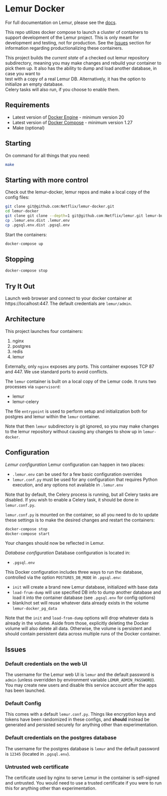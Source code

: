 Lemur Docker
============

For full documentation on Lemur, please see the [docs](https://lemur.readthedocs.org).

This repo utilizes docker compose to launch a cluster of containers to support development of the Lemur project. 
This is only meant for development and testing, not for production. See the [Issues](#Issues) section for information 
regarding productionalizing these containers.

This project builds the _current state_ of a checked out lemur repository subdirectory, meaning you may make changes and 
rebuild your container to pick them up. It also has the ability to dump and load another database, in case you want to  
test with a copy of a real Lemur DB. Alternatively, it has the option to initialize an empty database.  
Celery tasks will also run, if you choose to enable them.


Requirements
------------

- Latest version of [Docker Engine](https://docs.docker.com/engine/install/) - minimum version 20
- Latest version of [Docker Compose](https://docs.docker.com/compose/install/) - minimum version 1.27
- Make (optional)

Starting
--------

On command for all things that you need:
```bash
make
``` 

Starting with more control
--------

Check out the lemur-docker, lemur repos and make a local copy of the config files:

```bash
git clone git@github.com:Netflix/lemur-docker.git
cd lemur-docker
git clone git clone --depth=1 git@github.com:Netflix/lemur.git lemur-build-docker/.lemur
cp .lemur.env.dist .lemur.env
cp .pgsql.env.dist .pgsql.env
```    

Start the containers:
```bash
docker-compose up
``` 

Stopping
--------
```bash
docker-compose stop
```     

Try It Out
----------

Launch web browser and connect to your docker container at https://localhost:447. The default credentials are `lemur/admin`.

Architecture
-------------

This project launches four containers:

1. nginx
1. postgres
1. redis
1. lemur

Externally, only `nginx` exposes any ports. This container exposes TCP 87 and 447. We use standard ports to avoid conflicts.

The `lemur` container is built on a local copy of the Lemur code. It runs two processes via `supervisord`:

- lemur
- lemur-celery

The file `entrypoint` is used to perform setup and initialization both for postgres and lemur within the `lemur` container.

Note that then `lemur` subdirectory is git ignored, so you may make changes to the lemur repository without causing any changes to show up in `lemur-docker`.

Configuration
-------------

*Lemur configuration*
Lemur configuration can happen in two places:
 - `.lemur.env` can be used for a few basic configuration overrides
 - `lemur.conf.py` must be used for any configuration that requires Python execution, and any options not available in `.lemur.env`

Note that by default, the Celery process is running, but all Celery tasks are disabled. If you wish to enable a Celery task, it should be done in `lemur.conf.py`.

`lemur.conf.py` is mounted on the container, so all you need to do to update these settings is to make the desired changes and restart the containers:
```bash
docker-compose stop
docker-compose start
``` 

Your changes should now be reflected in Lemur.

*Database configuration*
Database configuration is located in:
- `.pgsql.env`

This Docker configuration includes three ways to run the database, controlled via the option `POSTGRES_DB_MODE` in `.pgsql.env`:
- `init` will create a brand new Lemur database, initialized with base data
- `load-frum-dump` will use specified DB info to dump another database and load it into the container database (see `.pgsql.env` for config options)
- blank/not set will reuse whatever data already exists in the volume `lemur-docker_pg_data`

Note that the `init` and `load-from-dump` options will drop whatever data is already in the volume. Aside from those, 
explicitly deleting the Docker volume will also delete all data. Otherwise, the volume is persistent and should contain 
persistent data across multiple runs of the Docker container.

Issues
------

### Default credentials on the web UI

The username for the Lemur web UI is `lemur` and the default password is `admin` (unless overridden by environment 
variable `LEMUR_ADMIN_PASSWORD`). You may create new users and disable this service account after the apps has been launched.  

### Default Config

This comes with a default `lemur.conf.py`.
Things like encryption keys and tokens have been randomized in these configs, and **should** instead be generated and 
persisted securely for anything other than experimentation.

### Default credentials on the postgres database

The username for the postgres database is `lemur` and the default password is `12345` (located in `.pgsql.env`).

### Untrusted web certificate

The certificate used by nginx to serve Lemur in the container is self-signed and untrusted. You would need to use a 
trusted certificate if you were to run this for anything other than experimentation.
